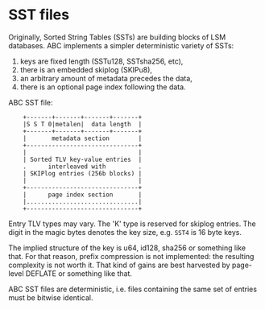 #   SST files

Originally, Sorted String Tables (SSTs) are building blocks of LSM databases.
ABC implements a simpler deterministic variety of SSTs:

 1. keys are fixed length (SSTu128, SSTsha256, etc),
 2. there is an embedded skiplog (SKIPu8),
 3. an arbitrary amount of metadata precedes the data,
 4. there is an optional page index following the data.

ABC SST file:

````
    +-------+-------+-------+-------+
    |S S T 0|metalen|  data length  |
    +-------+-------+-------+-------+
    |       metadata section        |
    +-------------------------------+
    |                               |
    | Sorted TLV key-value entries  |
    .      interleaved with         .
    | SKIPlog entries (256b blocks) |
    |                               |
    +-------------------------------+
    |      page index section       |
    |...............................|
    +-------------------------------+
````
Entry TLV types may vary. The 'K' type is reserved for
skiplog entries. The digit in the magic bytes denotes
the key size, e.g. `SST4` is 16 byte keys.

The implied structure of the key is u64, id128, sha256 or
something like that. For that reason, prefix compression
is not implemented: the resulting complexity is not worth
it. That kind of gains are best harvested by page-level
DEFLATE or something like that.

ABC SST files are deterministic, i.e. files containing
the same set of entries must be bitwise identical.
